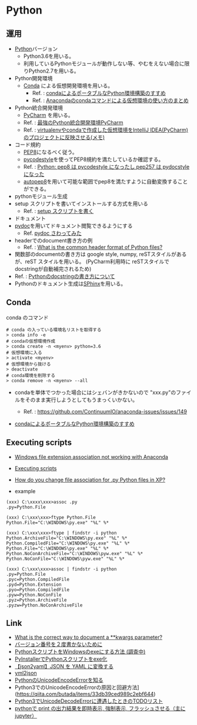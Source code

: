 
# Python

## 運用

* [Python](https://www.python.org/)バージョン
  * Python3.6を用いる。
  * 利用しているPythonモジュールが動作しない等、やむをえない場合に限りPython2.7を用いる。
* Python開発環境
  * [Conda](https://conda.io/docs/index.html) による仮想開発環境を用いる。
    * Ref. : [condaによるポータブルなPython環境構築のすすめ](https://qiita.com/yubessy/items/2dd43551aa8308dc7eca)
    * Ref. : [Anacondaのcondaコマンドによる仮想環境の使い方のまとめ](http://minus9d.hatenablog.com/entry/2016/01/29/235916)
* Python統合開発環境
  * [PyCharm](https://www.jetbrains.com/pycharm/) を用いる。
  * Ref. : [最強のPython統合開発環境PyCharm](https://qiita.com/yamionp/items/f88d50da8d6b548fc44c)
  * Ref. : [virtualenvやcondaで作成した仮想環境をIntelliJ IDEA(PyCharm)のプロジェクトに反映させる(メモ)](https://qiita.com/yoppe/items/c1a814986690b5742e31)
* コード規約
  * [PEP8](http://pep8-ja.readthedocs.io/ja/latest/)になるべく従う。
  * [pycodestyle](https://pypi.python.org/pypi/pycodestyle)を使ってPEP8規約を満たしているか確認する。
   * Ref. : [Python: pep8 は pycodestyle になったし pep257 は pydocstyle になった](http://blog.amedama.jp/entry/2017/06/13/222556)
  * [autopep8](https://pypi.python.org/pypi/autopep8)を用いて可能な範囲でpep8を満たすように自動変換することができる。
* pythonモジュール生成
 * setup スクリプトを書いてインストールする方式を用いる
   * Ref. : [setup スクリプトを書く](https://docs.python.jp/3/distutils/setupscript.html)
* ドキュメント
 * [pydoc](https://docs.python.jp/3/library/pydoc.html)を用いてドキュメント閲覧できるようにする
   * Ref. [pydoc さわってみた](http://carumisu.hatenablog.com/entry/2015/10/12/204148)
  * headerでのdocument書き方の例
    * Ref. : [What is the common header format of Python files?
      ](https://stackoverflow.com/questions/1523427/what-is-the-common-header-format-of-python-files)
  * 関数部のdocumentの書き方は google style, numpy, reSTスタイルがあるが、reST スタイルを用いる。 (PyCharm利用時に reSTスタイルでdocstringが自動補完されるため)
   * Ref. : [Pythonのdocstringの書き方について](http://tsukin.hateblo.jp/entry/2017/09/27/151427)
  * Pythonのドキュメント生成は[SPhinx](http://www.sphinx-doc.org/ja/stable/)を用いる。

## Conda

conda のコマンド

```
# conda の入っている環境名リストを取得する
> conda info -e
# condaの仮想環境作成
> conda create -n <myenv> python=3.6
# 仮想環境に入る
> activate <myenv>
# 仮想環境から抜ける
> deactivate
# conda環境を削除する
> conda remove -n <myenv> --all
```

* condaを単体でつかった場合にはシェバンがきかないので "xxx.py"のファイルをそのまま実行しようとしてもうまっくいかない。
  * Ref. : https://github.com/ContinuumIO/anaconda-issues/issues/149


* [condaによるポータブルなPython環境構築のすすめ](https://qiita.com/yubessy/items/2dd43551aa8308dc7eca)

## Executing scripts

* [Windows file extension association not working with Anaconda](https://github.com/ContinuumIO/anaconda-issues/issues/1748)
* [Executing scripts](https://docs.python.org/2/using/windows.html#executing-scripts)
* [How do you change file association for .py Python files in XP?](https://stackoverflow.com/questions/8196314/how-do-you-change-file-association-for-py-python-files-in-xp)

* example

```
(xxx) C:\xxxx\xxx>assoc .py
.py=Python.File

(xxx) C:\xxx\xxx>ftype Python.File
Python.File="C:\WINDOWS\py.exe" "%L" %*
```

```
(xxx) C:\xxx\xxx>ftype | findstr -i python
Python.ArchiveFile="C:\WINDOWS\py.exe" "%L" %*
Python.CompiledFile="C:\WINDOWS\py.exe" "%L" %*
Python.File="C:\WINDOWS\py.exe" "%L" %*
Python.NoConArchiveFile="C:\WINDOWS\pyw.exe" "%L" %*
Python.NoConFile="C:\WINDOWS\pyw.exe" "%L" %*

(xxx) C:\xxx\xxx>assoc | findstr -i python
.py=Python.File
.pyc=Python.CompiledFile
.pyd=Python.Extension
.pyo=Python.CompiledFile
.pyw=Python.NoConFile
.pyz=Python.ArchiveFile
.pyzw=Python.NoConArchiveFile
```



## Link

* [What is the correct way to document a **kwargs parameter?](https://stackoverflow.com/questions/1137161/what-is-the-correct-way-to-document-a-kwargs-parameter)
* [バージョン番号を２度書かないために](http://methane.hatenablog.jp/entry/20120401/1333260681)
* [PythonスクリプトをWindowsのexeにする方法 (調査中)](http://minus9d.hatenablog.com/entry/2016/06/20/232653)
* [PyInstallerでPythonスクリプトをexe化](http://minus9d.hatenablog.com/entry/2016/07/06/215323)
* [【json2yaml】JSON を YAML に変換する](https://techblog.recochoku.jp/1410)
* [yml2json](https://pypi.python.org/pypi/yml2json/1.1.3)
* [PythonのUnicodeEncodeErrorを知る](http://lab.hde.co.jp/2008/08/pythonunicodeencodeerror.html)
* [](Windows) Python3でのUnicodeEncodeErrorの原因と回避方法](https://qiita.com/butada/items/33db39ced989c2ebf644)
* [Python3でUnicodeDecodeErrorに遭遇したときのTODOリスト](https://qiita.com/narupo/items/c6ea890c485fecee440a)
* [pythonで print の出力結果を即時表示, 強制表示, フラッシュさせる（主にjupyter）](https://qiita.com/mmsstt/items/469a9346ce545709f53c)
